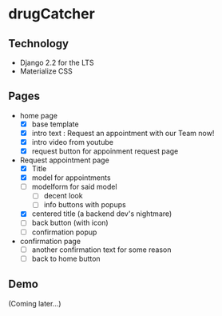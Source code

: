 <h1>drugCatcher</h1>

## Technology
 - Django 2.2 for the LTS 
 - Materialize CSS

## Pages
 - home page 
    - [X] base template
    - [X] intro text : Request an appointment with our Team now!
    - [X] intro video from youtube
    - [X] request button for appoinment request page

 - Request appointment page
    - [X] Title
    - [X] model for appointments
    - [ ] modelform for said model
      - [ ] decent look
      - [ ] info buttons with popups
    - [X] centered title (a backend dev's nightmare)
    - [ ] back button (with icon)
    - [ ] confirmation popup

 - confirmation page
    - [ ] another confirmation text for some reason
    - [ ] back to home button

## Demo
(Coming later...)